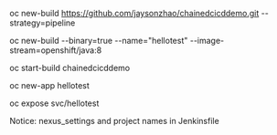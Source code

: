 oc new-build https://github.com/jaysonzhao/chainedcicddemo.git --strategy=pipeline

oc new-build --binary=true --name="hellotest" --image-stream=openshift/java:8

oc start-build chainedcicddemo

oc new-app hellotest

oc expose svc/hellotest


Notice: nexus_settings and project names in Jenkinsfile